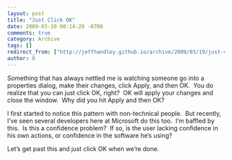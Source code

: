 ```yaml
---
layout: post
title: "Just Click OK"
date: 2009-03-20 00:14:28 -0700
comments: true
category: Archive
tags: []
redirect_from: ["http://jeffhandley.github.io/archive/2009/03/19/just-click-ok.aspx"]
author: 0
---
```

<!-- more -->
<p>Something that has always nettled me is watching someone go into a properties dialog, make their changes, click Apply, and then OK.  You do realize that you can just click OK, right?  OK will apply your changes and close the window.  Why did you hit Apply and then OK?</p>  <p>I first started to notice this pattern with non-technical people.  But recently, I’ve seen several developers here at Microsoft do this too.  I’m baffled by this.  Is this a confidence problem?  If so, is the user lacking confidence in his own actions, or confidence in the software he’s using?</p>  <p>Let’s get past this and just click OK when we’re done.</p>

